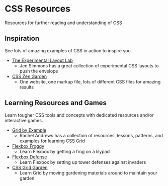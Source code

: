 # CSS Resources

Resources for further reading and understanding of CSS

## Inspiration

See lots of amazing examples of CSS in action to inspire you.

* [The Experimental Layout Lab](https://labs.jensimmons.com/)
  * Jen Simmons has a great collection of experimental CSS layouts to push the envelope
* [CSS Zen Garden](http://www.csszengarden.com/)
  * One website, one markup file, lots of different CSS files for amazing results

## Learning Resources and Games

Learn tougher CSS tools and concepts with dedicated resources and/or interactive games.

* [Grid by Example](https://gridbyexample.com/)
  * Rachel Andrews has a collection of resources, lessons, patterns, and examples for learning CSS Grid
* [Flexbox Froggy](https://flexboxfroggy.com/)
  * Learn Flexbox by getting a frog on a lilypad
* [Flexbox Defense](http://www.flexboxdefense.com/)
  * Learn Flexbox by setting up tower defenses against invaders
* [CSS Grid Garden](https://cssgridgarden.com/)
  * Learn Grid by moving gardening materials around to maintain your garden
